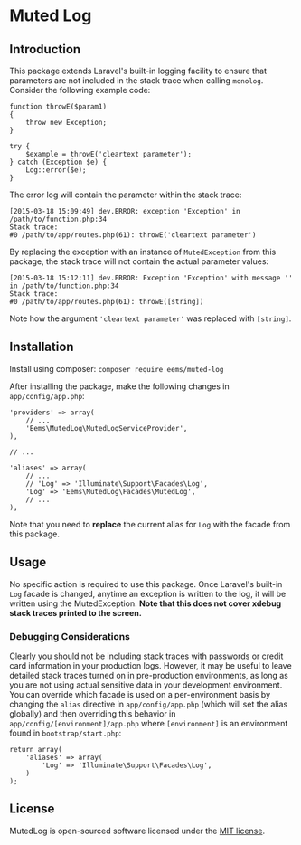 # Muted Log #

## Introduction ##

This package extends Laravel's built-in logging facility to ensure that parameters are not included in the stack trace when calling `monolog`. Consider the following example code:


```
function throwE($param1)
{
	throw new Exception;
}

try {
	$example = throwE('cleartext parameter');
} catch (Exception $e) {
	Log::error($e);
}
```

The error log will contain the parameter within the stack trace:

```
[2015-03-18 15:09:49] dev.ERROR: exception 'Exception' in /path/to/function.php:34
Stack trace:
#0 /path/to/app/routes.php(61): throwE('cleartext parameter')
```

By replacing the exception with an instance of `MutedException` from this package, the stack trace will not contain the actual parameter values:

```
[2015-03-18 15:12:11] dev.ERROR: Exception 'Exception' with message '' in /path/to/function.php:34
Stack trace:
#0 /path/to/app/routes.php(61): throwE([string])
```

Note how the argument `'cleartext parameter'` was replaced with `[string]`.

## Installation ##

Install using composer: `composer require eems/muted-log`

After installing the package, make the following changes in `app/config/app.php`:

```
'providers' => array(
    // ...
    'Eems\MutedLog\MutedLogServiceProvider',
),

// ...

'aliases' => array(
    // ...
    // 'Log' => 'Illuminate\Support\Facades\Log',
    'Log' => 'Eems\MutedLog\Facades\MutedLog',
    // ...
),
```

Note that you need to **replace** the current alias for `Log` with the facade from this package.

## Usage ##

No specific action is required to use this package. Once Laravel's built-in `Log` facade is changed, anytime an exception is written to the log, it will be written using the MutedException. **Note that this does not cover xdebug stack traces printed to the screen.**

### Debugging Considerations ###

Clearly you should not be including stack traces with passwords or credit card information in your production logs. However, it may be useful to leave detailed stack traces turned on in pre-production environments, as long as you are not using actual sensitive data in your development environment. You can override which facade is used on a per-environment basis by changing the `alias` directive in `app/config/app.php` (which will set the alias globally) and then overriding this behavior in `app/config/[environment]/app.php` where `[environment]` is an environment found in `bootstrap/start.php`:

```
return array(
    'aliases' => array(
        'Log' => 'Illuminate\Support\Facades\Log',
    )
);
```

## License ##

MutedLog is open-sourced software licensed under the [MIT license](http://opensource.org/licenses/MIT).

